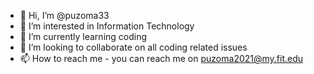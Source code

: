 - 👋 Hi, I’m @puzoma33
- 👀 I’m interested in Information Technology
- 🌱 I’m currently learning coding
- 💞️ I’m looking to collaborate on all coding related issues
- 📫 How to reach me - you can reach me on puzoma2021@my.fit.edu

<!---
puzoma33/puzoma33 is a ✨ special ✨ repository because its `README.md` (this file) appears on your GitHub profile.
You can click the Preview link to take a look at your changes.
--->
